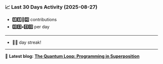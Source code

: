 <!--START_STATS-->
### 📈 Last 30 Days Activity (2025-08-27)  
- **1️⃣1️⃣🎱2️⃣** contributions  
- **3️⃣9️⃣•4️⃣0️⃣** per day
---
- **🎱🎱** day streak!
---
📝 **Latest blog:** [**The Quantum Loop: Programming in Superposition**](https://andriak.com/blog/quantum-loop)
<!--END_STATS-->
